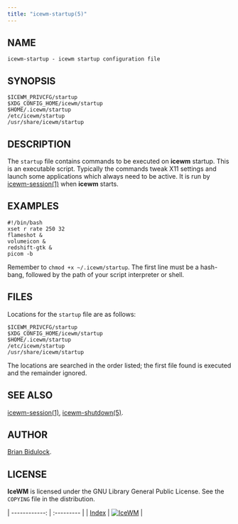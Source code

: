 ```yaml
---
title: "icewm-startup(5)"
---
```

## NAME

    icewm-startup - icewm startup configuration file

## SYNOPSIS

    $ICEWM_PRIVCFG/startup
    $XDG_CONFIG_HOME/icewm/startup
    $HOME/.icewm/startup
    /etc/icewm/startup
    /usr/share/icewm/startup

## DESCRIPTION

The `startup` file contains commands to be executed on **icewm** startup.
This is an executable script. Typically the commands tweak X11 settings
and launch some applications which always need to be active.
It is run by [icewm-session(1)](icewm-session) when **icewm** starts.

## EXAMPLES

    #!/bin/bash
    xset r rate 250 32
    flameshot &
    volumeicon &
    redshift-gtk &
    picom -b

Remember to `chmod +x ~/.icewm/startup`.
The first line must be a hash-bang, followed by the path of your script
interpreter or shell.

## FILES

Locations for the `startup` file are as follows:

    $ICEWM_PRIVCFG/startup
    $XDG_CONFIG_HOME/icewm/startup
    $HOME/.icewm/startup
    /etc/icewm/startup
    /usr/share/icewm/startup

The locations are searched in the order listed; the first file found is
executed and the remainder ignored.

## SEE ALSO

[icewm-session(1)](icewm-session),
[icewm-shutdown(5)](icewm-shutdown).

## AUTHOR

[Brian Bidulock](mailto:bidulock@openss7.org).

## LICENSE

**IceWM** is licensed under the GNU Library General Public License.
See the `COPYING` file in the distribution.

| ------------: | :--------- |
| [Index](/man) | [![IceWM](/images/logom.jpg "ice-wm.org")](https://ice-wm.org "ice-wm.org") |
